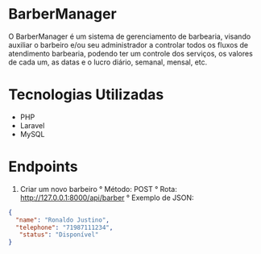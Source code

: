 # BarberManager

O BarberManager é um sistema de gerenciamento de barbearia, visando auxiliar o barbeiro e/ou seu administrador a controlar todos os fluxos de atendimento barbearia, podendo ter um controle dos serviços, os valores de cada um, as datas e o lucro diário, semanal, mensal, etc.

# Tecnologias Utilizadas
* PHP
* Laravel
* MySQL

# Endpoints
1. Criar um novo barbeiro
   ° Método: POST
   ° Rota: http://127.0.0.1:8000/api/barber
   ° Exemplo de JSON:
```json
{
  "name": "Ronaldo Justino",
  "telephone": "71987111234",
   "status": "Disponível"
}
